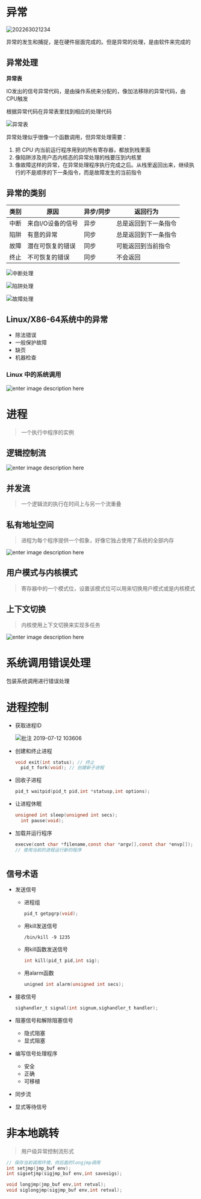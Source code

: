 # 异常

![202263021234](/assets/202263021234.png)

异常的发生和捕捉，是在硬件层面完成的。但是异常的处理，是由软件来完成的

## 异常处理

**异常表**

IO发出的信号异常代码，是由操作系统来分配的，像加法移除的异常代码，由CPU触发

根据异常代码在异常表里找到相应的处理代码

![异常表](/assets/202263021612.png)

异常处理似乎很像一个函数调用，但异常处理需要：

1. 把 CPU 内当前运行程序用到的所有寄存器，都放到栈里面
2. 像陷阱涉及用户态内核态的异常处理的栈要压到内核里
3. 像故障这样的异常，在异常处理程序执行完成之后。从栈里返回出来，继续执行的不是顺序的下一条指令，而是故障发生的当前指令

## 异常的类别

类别 | 原因         | 异步/同步 | 返回行为
-- | ---------- | ----- | ----------
中断 | 来自I/O设备的信号 | 异步    | 总是返回到下一条指令
陷阱 | 有意的异常      | 同步    | 总是返回到下一条指令
故障 | 潜在可恢复的错误   | 同步    | 可能返回到当前指令
终止 | 不可恢复的错误    | 同步    | 不会返回

![中断处理](/assets/202263021934.png)

![陷阱处理](/assets/202263021104.png)

![故障处理](/assets/2022630211028.png)

## Linux/X86-64系统中的异常

- 除法错误
- 一般保护故障
- 缺页
- 机器检查

### Linux 中的系统调用

![enter image description here](http://img.wandouip.com/crawler/article/2019221/39e2bc90935349f0994183dbebfa4262)

# 进程

> 一个执行中程序的实例

## 逻辑控制流

![enter image description here](https://www.toolmao.com/wp-content/uploads/2017/07/%E6%B7%B1%E5%85%A5%E7%90%86%E8%A7%A3%E8%AE%A1%E7%AE%97%E6%9C%BA%E7%B3%BB%E7%BB%9F16.jpg)

## 并发流

> 一个逻辑流的执行在时间上与另一个流重叠

## 私有地址空间

> 进程为每个程序提供一个假象，好像它独占使用了系统的全部内存

![enter image description here](https://root1iu.github.io/2018/12/02/CSAPP-%E9%9D%99%E6%80%81%E9%93%BE%E6%8E%A5%E4%B8%8E%E5%8A%A8%E6%80%81%E9%93%BE%E6%8E%A5/7-15.png)

## 用户模式与内核模式

> 寄存器中的一个模式位，设置该模式位可以用来切换用户模式或是内核模式

## 上下文切换

> 内核使用上下文切换来实现多任务

![enter image description here](https://www.toolmao.com/wp-content/uploads/2017/07/%E6%B7%B1%E5%85%A5%E7%90%86%E8%A7%A3%E8%AE%A1%E7%AE%97%E6%9C%BA%E7%B3%BB%E7%BB%9F10.jpg)

# 系统调用错误处理

包装系统调用进行错误处理

# 进程控制

- 获取进程ID

  ![批注 2019-07-12 103606](/assets/批注%202019-07-12%20103606.png)

- 创建和终止进程

  ```c
  void exit(int status); // 终止
    pid_t fork(void); // 创建新子进程
  ```

- 回收子进程

  ```c
  pid_t waitpid(pid_t pid,int *statusp,int options);
  ```

- 让进程休眠

  ```c
  unsigned int sleep(unsigned int secs);
    int pause(void);
  ```

- 加载并运行程序

  ```c
  execve(cont char *filename,const char *argv[],const char *envp[]); 
  // 使用当前的进程运行新的程序
  ```

# 

## 信号术语

- 发送信号

  - 进程组

    ```c
    pid_t getpgrp(void);
    ```

  - 用kill发送信号

    ```shell
    /bin/kill -9 1235
    ```

  - 用kill函数发送信号

    ```c
    int kill(pid_t pid,int sig);
    ```

  - 用alarm函数

    ```c
    unigned int alarm(unsigned int secs);
    ```

- 接收信号

  ```c
  sighandler_t signal(int signum,sighandler_t handler);
  ```

- 阻塞信号和解除阻塞信号

  - 隐式阻塞
  - 显式阻塞

- 编写信号处理程序

  - 安全
  - 正确
  - 可移植

- 同步流

- 显式等待信号

# 非本地跳转

> 用户级异常控制流形式

```c
// 保存当前调用环境，供后面的longjmp调用
int setjmp(jmp_buf env);
int sigsetjmp(sigjmp_buf env,int savesigs);
```

```c
void longjmp(jmp_buf env,int retval);
void siglongjmp(sigjmp_buf env,int retval);
```
